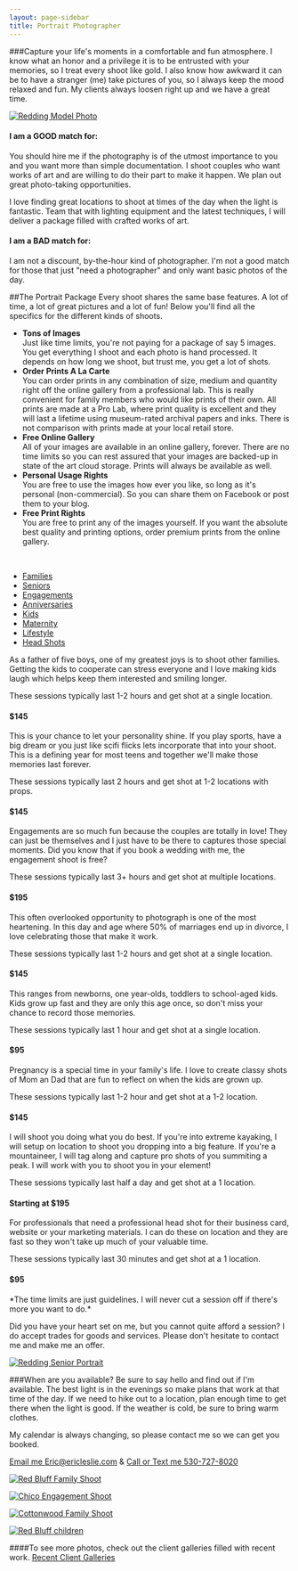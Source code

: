 ```yaml
---
layout: page-sidebar
title: Portrait Photographer
---
```


###Capture your life's moments in a comfortable and fun atmosphere.
I know what an honor and a privilege it is to be entrusted with your memories, so I treat every shoot like gold. I also know how awkward it can be to have a stranger (me) take pictures of you, so I always keep the mood relaxed and fun. My clients always loosen right up and we have a great time.

[![Redding Model Photo](http://www.lesliephotos.com/Other-Shoots/Amanda-Huggard/i-FFPLdDv/1/L/DSC4296-L.jpg)](http://www.lesliephotos.com/Other-Shoots/Amanda-Huggard/25377012_9CQzVZ#!i=2087708908&k=FFPLdDv&lb=1&s=A)

<div class="row-fluid">
	<div class="span6">
		<h4>I am a GOOD match for:</h4>
		<p>You should hire me if the photography is of the utmost importance to you and you want more than simple documentation. I shoot couples who want works of art and are willing to do their part to make it happen. We plan out great photo-taking opportunities.</p>
		<p>I love finding great locations to shoot at times of the day when the light is fantastic. Team that with lighting equipment and the latest techniques, I will deliver a package filled with crafted works of art.</p>
	</div>
	<div class="span6">
		<h4>I am a BAD match for:</h4>
		<p>I am not a discount, by-the-hour kind of photographer. I'm not a good match for those that just "need a photographer" and only want basic photos of the day.</p> 
	</div>
</div>

##The Portrait Package
Every shoot shares the same base features. A lot of time, a lot of great pictures and a lot of fun! Below you'll find all the specifics for the different kinds of shoots.

 * **Tons of Images**  
 Just like time limits, you're not paying for a package of say 5 images. You get everything I shoot and each photo is hand processed. It depends on how long we shoot, but trust me, you get a lot of shots.
 * **Order Prints A La Carte**  
 You can order prints in any combination of size, medium and quantity right off the online gallery from a professional lab. This is really convenient for family members who would like prints of their own. All prints are made at a Pro Lab, where print quality is excellent and they will last a lifetime using museum-rated archival papers and inks. There is not comparison with prints made at your local retail store.
 * **Free Online Gallery**  
 All of your images are available in an online gallery, forever. There are no time limits so you can rest assured that your images are backed-up in state of the art cloud storage. Prints will always be available as well.
 * **Personal Usage Rights**  
 You are free to use the images how ever you like, so long as it's personal (non-commercial). So you can share them on Facebook or post them to your blog.
 * **Free Print Rights**  
 You are free to print any of the images yourself. If you want the absolute best quality and printing options, order premium prints from the online gallery.

<br>

<div class="tabbable tabs-left">
	<ul class="nav nav-tabs">
		<li class="active"><a href="#tab1" data-toggle="tab">Families</a></li>
		<li><a href="#tab2" data-toggle="tab">Seniors</a></li>
		<li><a href="#tab3" data-toggle="tab">Engagements</a></li>
		<li><a href="#tab4" data-toggle="tab">Anniversaries</a></li>
		<li><a href="#tab5" data-toggle="tab">Kids</a></li>
		<li><a href="#tab6" data-toggle="tab">Maternity</a></li>
		<li><a href="#tab7" data-toggle="tab">Lifestyle</a></li>
		<li><a href="#tab8" data-toggle="tab">Head Shots</a></li>
	</ul>
	<div class="tab-content">
		<div class="tab-pane active" id="tab1">
		  <p>As a father of five boys, one of my greatest joys is to shoot other families. Getting the kids to cooperate can stress everyone and I love making kids laugh which helps keep them interested and smiling longer.</p>
		  <p>These sessions typically last 1-2 hours and get shot at a single location.</p>
		  <span class="badge badge-info"><h4>$145</h4></span>
		</div>
		<div class="tab-pane" id="tab2">
		  <p>This is your chance to let your personality shine. If you play sports, have a big dream or you just like scifi flicks lets incorporate that into your shoot. This is a defining year for most teens and together we'll make those memories last forever.</p>
		  <p>These sessions typically last 2 hours and get shot at 1-2 locations with props.</p>
		  <span class="badge badge-info"><h4>$145</h4></span>
		</div>
		<div class="tab-pane" id="tab3">
		  <p>Engagements are so much fun because the couples are totally in love! They can just be themselves and I just have to be there to captures those special moments. Did you know that if you book a wedding with me, the engagement shoot is free?</p>
		  <p>These sessions typically last 3+ hours and get shot at multiple locations.</p>
		  <span class="badge badge-info"><h4>$195</h4></span>
		</div>
		<div class="tab-pane" id="tab4">
		  <p>This often overlooked opportunity to photograph is one of the most heartening. In this day and age where 50% of marriages end up in divorce, I love celebrating those that make it work.</p>
		  <p>These sessions typically last 1-2 hours and get shot at a single location.</p>
		  <span class="badge badge-info"><h4>$145</h4></span>
		</div>
		<div class="tab-pane" id="tab5">
		  <p>This ranges from newborns, one year-olds, toddlers to school-aged kids. Kids grow up fast and they are only this age once, so don't miss your chance to record those memories.</p>
		  <p>These sessions typically last 1 hour and get shot at a single location.</p>
		  <span class="badge badge-info"><h4>$95</h4></span>
		</div>
		<div class="tab-pane" id="tab6">
		  <p>Pregnancy is a special time in your family's life. I love to create classy shots of Mom an Dad that are fun to reflect on when the kids are grown up.</p>
		  <p>These sessions typically last 1-2 hour and get shot at a 1-2 location.</p>
		  <span class="badge badge-info"><h4>$145</h4></span>
		</div>
		<div class="tab-pane" id="tab7">
		  <p>I will shoot you doing what you do best. If you're into extreme kayaking, I will setup on location to shoot you dropping into a big feature. If you're a mountaineer, I will tag along and capture pro shots of you summiting a peak. I will work with you to shoot you in your element!</p>
		  <p>These sessions typically last half a day and get shot at a 1 location.</p>
		  <span class="badge badge-info"><h4>Starting at $195</h4></span>
		</div>
		<div class="tab-pane" id="tab8">
		  <p>For professionals that need a professional head shot for their business card, website or your marketing materials. I can do these on location and they are fast so they won't take up much of your valuable time.</p>
		  <p>These sessions typically last 30 minutes and get shot at a 1 location.</p>
		  <span class="badge badge-info"><h4>$95</h4></span>
		</div>
	</div>
</div>
*The time limits are just guidelines. I will never cut a session off if there's more you want to do.*

Did you have your heart set on me, but you cannot quite afford a session? I do accept trades for goods and services. Please don't hesitate to contact me and make me an offer.

[![Redding Senior Portrait](http://www.lesliephotos.com/Other-Shoots/Jennifer-Mailhot/i-bZmJqWV/0/L/DSC2756-2-L.jpg)](http://www.lesliephotos.com/Other-Shoots/Jennifer-Mailhot/25107283_Skhz8m#!i=2059961382&k=bZmJqWV&lb=1&s=A)


###When are you available?
Be sure to say hello and find out if I'm available. The best light is in the evenings so make plans that work at that time of the day. If we need to hike out to a location, plan enough time to get there when the light is good. If the weather is cold, be sure to bring warm clothes.

My calendar is always changing, so please contact me so we can get you booked.

<a href="mailto:eric@ericleslie.com" class="btn btn-primary">Email me Eric@ericleslie.com</a> &amp; <a href="tel:5307278020" class="btn btn-primary">Call or Text me 530-727-8020</a>


[![Red Bluff Family Shoot](http://www.lesliephotos.com/Families/Some-Highlights/i-DQ7bPHf/7/L/DSC8715-Edit-L.jpg)](http://www.lesliephotos.com/Families/Some-Highlights/22036402_Mn8K69#!i=1984058209&k=DQ7bPHf&lb=1&s=A)

[![Chico Engagement Shoot](http://www.lesliephotos.com/Engagements/Robert-Taggard-and-Kendall/i-h6Gkgr8/0/L/DSC4726-L.jpg)](http://www.lesliephotos.com/Engagements/Robert-Taggard-and-Kendall/25523669_8nb6Dq#!i=2103864004&k=h6Gkgr8&lb=1&s=A)

[![Cottonwood Family Shoot](http://www.lesliephotos.com/Families/The-Leslies-Part-Duex/i-zGXdzmG/4/L/DSC5531-L.jpg)](http://www.lesliephotos.com/Families/The-Leslies-Part-Duex/22681720_fhX3vt#!i=1818291926&k=zGXdzmG&lb=1&s=A)

[![Red Bluff children](http://www.lesliephotos.com/Families/Some-Highlights/i-jZLjqK8/8/L/DSC6642-L.jpg)](http://www.lesliephotos.com/Families/Some-Highlights/22036402_Mn8K69#!i=1758417111&k=jZLjqK8&lb=1&s=A)

####To see more photos, check out the client galleries filled with recent work.
<a href="http://www.lesliephotos.com" class="btn btn-primary">Recent Client Galleries</a>